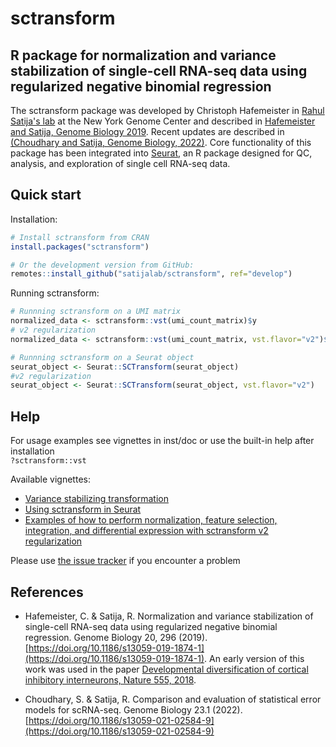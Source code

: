 # sctransform
## R package for normalization and variance stabilization of single-cell RNA-seq data using regularized negative binomial regression

The sctransform package was developed by Christoph Hafemeister in [Rahul Satija's lab](https://satijalab.org/) at the New York Genome Center and described in [Hafemeister and Satija, Genome Biology 2019](https://genomebiology.biomedcentral.com/articles/10.1186/s13059-019-1874-1). Recent updates are described in [(Choudhary and Satija, Genome Biology, 2022)](https://doi.org/10.1186/s13059-021-02584-9).
Core functionality of this package has been integrated into [Seurat](https://satijalab.org/seurat/), an R package designed for QC, analysis, and exploration of single cell RNA-seq data.

## Quick start

Installation:

```r
# Install sctransform from CRAN
install.packages("sctransform")

# Or the development version from GitHub:
remotes::install_github("satijalab/sctransform", ref="develop")
```

Running sctransform:

```r
# Runnning sctransform on a UMI matrix
normalized_data <- sctransform::vst(umi_count_matrix)$y
# v2 regularization
normalized_data <- sctransform::vst(umi_count_matrix, vst.flavor="v2")$y

# Runnning sctransform on a Seurat object
seurat_object <- Seurat::SCTransform(seurat_object)
#v2 regularization
seurat_object <- Seurat::SCTransform(seurat_object, vst.flavor="v2")
```

## Help

For usage examples see vignettes in inst/doc or use the built-in help after installation  
`?sctransform::vst`  

Available vignettes:  

- [Variance stabilizing transformation](https://htmlpreview.github.io/?https://github.com/satijalab/sctransform/blob/supp_html/supplement/variance_stabilizing_transformation.html)  
- [Using sctransform in Seurat](https://htmlpreview.github.io/?https://github.com/satijalab/sctransform/blob/supp_html/supplement/seurat.html)
- [Examples of how to perform normalization, feature selection, integration, and differential expression with sctransform v2 regularization](https://satijalab.org/seurat/articles/sctransform_v2_vignette.html)


Please use [the issue tracker](https://github.com/satijalab/sctransform/issues) if you encounter a problem

## References

- Hafemeister, C. & Satija, R. Normalization and variance stabilization of single-cell RNA-seq data using regularized negative binomial regression. Genome Biology 20, 296 (2019).  [https://doi.org/10.1186/s13059-019-1874-1](https://doi.org/10.1186/s13059-019-1874-1). An early version of this work was used in the paper [Developmental diversification of cortical inhibitory interneurons, Nature 555, 2018](https://github.com/ChristophH/in-lineage).

- Choudhary, S. & Satija, R. Comparison and evaluation of statistical error models for scRNA-seq. Genome Biology 23.1 (2022). [https://doi.org/10.1186/s13059-021-02584-9](https://doi.org/10.1186/s13059-021-02584-9)

